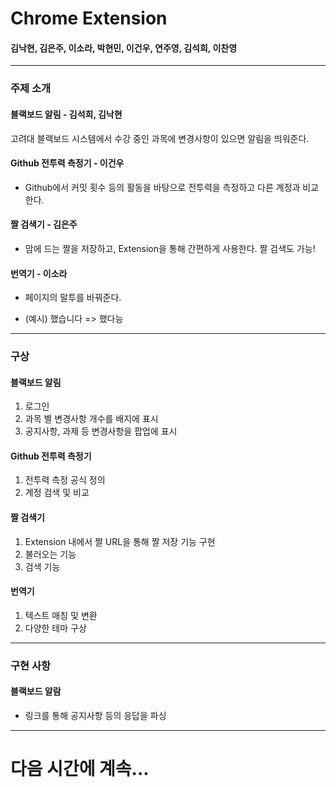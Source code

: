 
Chrome Extension
================  
  
#### 김낙현, 김은주, 이소라, 박현민, 이건우, 연주영, 김석희, 이찬영

---

### 주제 소개

#### 블랙보드 알림 - 김석희, 김낙현

고려대 블랙보드 시스템에서 수강 중인 과목에 변경사항이 있으면 알림을 띄워준다.

#### Github 전투력 측정기 - 이건우

- Github에서 커밋 횟수 등의 활동을 바탕으로 전투력을 측정하고 다른 계정과 비교한다.

#### 짤 검색기 - 김은주

- 맘에 드는 짤을 저장하고, Extension을 통해 간편하게 사용한다. 짤 검색도 가능!

#### 번역기 - 이소라

- 페이지의 말투를 바꿔준다.

- (예시) 했습니다 => 했다능

---

### 구상

#### 블랙보드 알림
1. 로그인
2. 과목 별 변경사항 개수를 배지에 표시
3. 공지사항, 과제 등 변경사항을 팝업에 표시

#### Github 전투력 측정기 
1. 전투력 측정 공식 정의
2. 계정 검색 및 비교

#### 짤 검색기
1. Extension 내에서 짤 URL을 통해 짤 저장 기능 구현
2. 불러오는 기능
3. 검색 기능

#### 번역기
1. 텍스트 매칭 및 변환
3. 다양한 테마 구상

---
### 구현 사항

#### 블랙보드 알람
- 링크를 통해 공지사항 등의 응답을 파싱


---

# 다음 시간에 계속...
